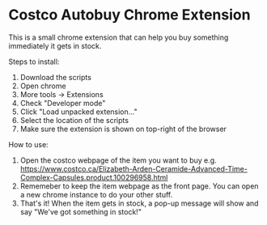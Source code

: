 # Costco Autobuy Chrome Extension 
This is a small chrome extension that can help you buy something immediately it gets in stock.

Steps to install:
1. Download the scripts
2. Open chrome
3. More tools -> Extensions
4. Check "Developer mode"
5. Click "Load unpacked extension..."
6. Select the location of the scripts
7. Make sure the extension is shown on top-right of the browser

How to use:
1. Open the costco webpage of the item you want to buy
   e.g. https://www.costco.ca/Elizabeth-Arden-Ceramide-Advanced-Time-Complex-Capsules.product.100296958.html
2. Rememeber to keep the item webpage as the front page. You can open a new chrome instance to do your other stuff.
3. That's it! When the item gets in stock, a pop-up message will show and say "We've got something in stock!"
